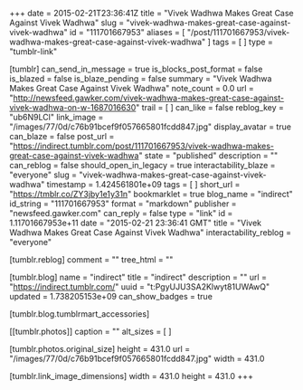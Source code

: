 +++
date = 2015-02-21T23:36:41Z
title = "Vivek Wadhwa Makes Great Case Against Vivek Wadhwa"
slug = "vivek-wadhwa-makes-great-case-against-vivek-wadhwa"
id = "111701667953"
aliases = [ "/post/111701667953/vivek-wadhwa-makes-great-case-against-vivek-wadhwa" ]
tags = [ ]
type = "tumblr-link"

[tumblr]
can_send_in_message = true
is_blocks_post_format = false
is_blazed = false
is_blaze_pending = false
summary = "Vivek Wadhwa Makes Great Case Against Vivek Wadhwa"
note_count = 0.0
url = "http://newsfeed.gawker.com/vivek-wadhwa-makes-great-case-against-vivek-wadhwa-on-w-1687016630"
trail = [ ]
can_like = false
reblog_key = "ub6N9LCl"
link_image = "/images/77/0d/c76b91bcef9f057665801fcdd847.jpg"
display_avatar = true
can_blaze = false
post_url = "https://indirect.tumblr.com/post/111701667953/vivek-wadhwa-makes-great-case-against-vivek-wadhwa"
state = "published"
description = ""
can_reblog = false
should_open_in_legacy = true
interactability_blaze = "everyone"
slug = "vivek-wadhwa-makes-great-case-against-vivek-wadhwa"
timestamp = 1.424561801e+09
tags = [ ]
short_url = "https://tmblr.co/ZY3jby1e1y31n"
bookmarklet = true
blog_name = "indirect"
id_string = "111701667953"
format = "markdown"
publisher = "newsfeed.gawker.com"
can_reply = false
type = "link"
id = 1.11701667953e+11
date = "2015-02-21 23:36:41 GMT"
title = "Vivek Wadhwa Makes Great Case Against Vivek Wadhwa"
interactability_reblog = "everyone"

[tumblr.reblog]
comment = ""
tree_html = ""

[tumblr.blog]
name = "indirect"
title = "indirect"
description = ""
url = "https://indirect.tumblr.com/"
uuid = "t:PgyUJU3SA2Klwyt81UWAwQ"
updated = 1.738205153e+09
can_show_badges = true

[tumblr.blog.tumblrmart_accessories]

[[tumblr.photos]]
caption = ""
alt_sizes = [ ]

[tumblr.photos.original_size]
height = 431.0
url = "/images/77/0d/c76b91bcef9f057665801fcdd847.jpg"
width = 431.0

[tumblr.link_image_dimensions]
width = 431.0
height = 431.0
+++
